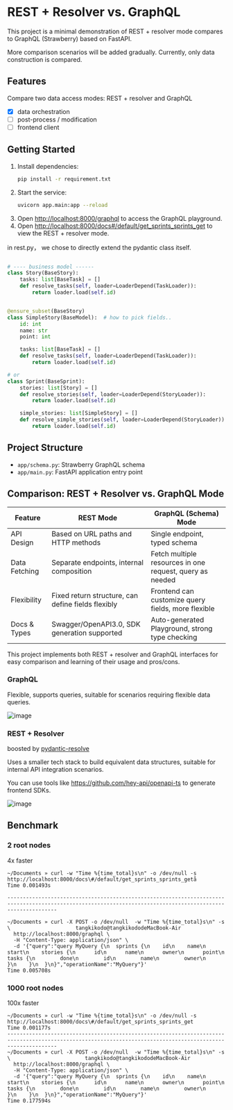 # REST + Resolver vs. GraphQL

This project is a minimal demonstration of REST + resolver mode compares to GraphQL (Strawberry) based on FastAPI.

More comparison scenarios will be added gradually. Currently, only data construction is compared.

## Features

Compare two data access modes: REST + resolver and GraphQL
- [x] data orchestration
- [ ] post-process / modification
- [ ] frontend client

## Getting Started

1. Install dependencies:
   ```sh
   pip install -r requirement.txt
   ```
2. Start the service:
   ```sh
   uvicorn app.main:app --reload
   ```
3. Open [http://localhost:8000/graphql](http://localhost:8000/graphql) to access the GraphQL playground.
4. Open [http://localhost:8000/docs#/default/get_sprints_sprints_get](http://localhost:8000/docs#/default/get_sprints_sprints_get) to view the REST + resolver mode.

in rest.py， we chose to directly extend the pydantic class itself.

```python

# ---- business model ------
class Story(BaseStory):
    tasks: list[BaseTask] = []
    def resolve_tasks(self, loader=LoaderDepend(TaskLoader)):
        return loader.load(self.id)


@ensure_subset(BaseStory)
class SimpleStory(BaseModel):  # how to pick fields..
    id: int
    name: str
    point: int

    tasks: list[BaseTask] = []
    def resolve_tasks(self, loader=LoaderDepend(TaskLoader)):
        return loader.load(self.id)

# or
class Sprint(BaseSprint):
    stories: list[Story] = []
    def resolve_stories(self, loader=LoaderDepend(StoryLoader)):
        return loader.load(self.id)

    simple_stories: list[SimpleStory] = []
    def resolve_simple_stories(self, loader=LoaderDepend(StoryLoader)):
        return loader.load(self.id)
```

## Project Structure

- `app/schema.py`: Strawberry GraphQL schema
- `app/main.py`: FastAPI application entry point

## Comparison: REST + Resolver vs. GraphQL Mode

| Feature       | REST Mode                                          | GraphQL (Schema) Mode                                    |
| ------------- | -------------------------------------------------- | -------------------------------------------------------- |
| API Design    | Based on URL paths and HTTP methods                | Single endpoint, typed schema                            |
| Data Fetching | Separate endpoints, internal composition           | Fetch multiple resources in one request, query as needed |
| Flexibility   | Fixed return structure, can define fields flexibly | Frontend can customize query fields, more flexible       |
| Docs & Types  | Swagger/OpenAPI3.0, SDK generation supported       | Auto-generated Playground, strong type checking          |

This project implements both REST + resolver and GraphQL interfaces for easy comparison and learning of their usage and pros/cons.

### GraphQL

Flexible, supports queries, suitable for scenarios requiring flexible data queries.

![image](https://github.com/user-attachments/assets/cf80c282-b3bc-472d-a584-bbb73a213d4d)

### REST + Resolver

boosted by [pydantic-resolve](https://github.com/allmonday/pydantic-resolve)

Uses a smaller tech stack to build equivalent data structures, suitable for internal API integration scenarios.

You can use tools like https://github.com/hey-api/openapi-ts to generate frontend SDKs.

![image](https://github.com/user-attachments/assets/bb922804-5ed8-429c-b907-a92bf3c4b3ed)


## Benchmark

### 2 root nodes

4x faster

```shell
~/Documents » curl -w "Time %{time_total}s\n" -o /dev/null -s http://localhost:8000/docs\#/default/get_sprints_sprints_getå
Time 0.001493s

------------------------------------------------------------------------------------------------------------------------------------------------------------

~/Documents » curl -X POST -o /dev/null  -w "Time %{time_total}s\n" -s  \                     tangkikodo@tangkikododeMacBook-Air
  http://localhost:8000/graphql \
  -H "Content-Type: application/json" \
  -d '{"query":"query MyQuery {\n  sprints {\n    id\n    name\n    start\n    stories {\n      id\n      name\n      owner\n      point\n      tasks {\n        done\n        id\n        name\n        owner\n      }\n    }\n  }\n}","operationName":"MyQuery"}'
Time 0.005708s
```

### 1000 root nodes

100x faster

```shell
~/Documents » curl -w "Time %{time_total}s\n" -o /dev/null -s http://localhost:8000/docs\#/default/get_sprints_sprints_get
Time 0.001177s
------------------------------------------------------------------------------------------------------------------------------------------------------------
~/Documents » curl -X POST -o /dev/null  -w "Time %{time_total}s\n" -s \                        tangkikodo@tangkikododeMacBook-Air
  http://localhost:8000/graphql \
  -H "Content-Type: application/json" \
  -d '{"query":"query MyQuery {\n  sprints {\n    id\n    name\n    start\n    stories {\n      id\n      name\n      owner\n      point\n      tasks {\n        done\n        id\n        name\n        owner\n      }\n    }\n  }\n}","operationName":"MyQuery"}'
Time 0.177594s
```

